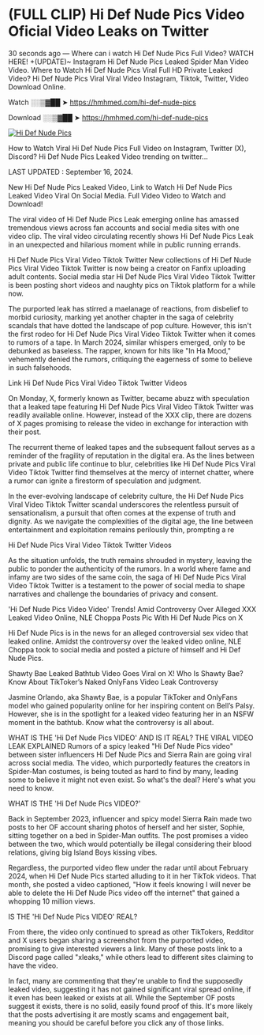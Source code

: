# (FULL CLIP) Hi Def Nude Pics Video Oficial Video Leaks on Twitter

30 seconds ago — Where can i watch Hi Def Nude Pics Full Video? WATCH HERE! +(UPDATE)~ Instagram Hi Def Nude Pics Leaked Spider Man Video Video. Where to Watch Hi Def Nude Pics Viral Full HD Private Leaked Video? Hi Def Nude Pics Viral Viral Video Instagram, Tiktok, Twitter, Video Download Online.

Watch ░░▒▓██ ➤ https://hmhmed.com/hi-def-nude-pics

Download ░░▒▓██ ➤ https://hmhmed.com/hi-def-nude-pics

[![Hi Def Nude Pics](https://i.imgur.com/dJHk4Zq.gif)](https://hmhmed.com/hi-def-nude-pics)

How to Watch Viral Hi Def Nude Pics Full Video on Instagram, Twitter (X), Discord? Hi Def Nude Pics Leaked Video trending on twitter...

LAST UPDATED : September 16, 2024.

New Hi Def Nude Pics Leaked Video, Link to Watch Hi Def Nude Pics Leaked Video Viral On Social Media. Full Video Video to Watch and Download!

The viral video of Hi Def Nude Pics Leak emerging online has amassed tremendous views across fan accounts and social media sites with one video clip. The viral video circulating recently shows Hi Def Nude Pics Leak in an unexpected and hilarious moment while in public running errands.

Hi Def Nude Pics Viral Video Tiktok Twitter New collections of Hi Def Nude Pics Viral Video Tiktok Twitter is now being a creator on Fanfix uploading adult contents. Social media star Hi Def Nude Pics Viral Video Tiktok Twitter is been posting short videos and naughty pics on Tiktok platform for a while now.

The purported leak has stirred a maelanage of reactions, from disbelief to morbid curiosity, marking yet another chapter in the saga of celebrity scandals that have dotted the landscape of pop culture. However, this isn't the first rodeo for Hi Def Nude Pics Viral Video Tiktok Twitter when it comes to rumors of a tape. In March 2024, similar whispers emerged, only to be debunked as baseless. The rapper, known for hits like "In Ha Mood," vehemently denied the rumors, critiquing the eagerness of some to believe in such falsehoods.

Link Hi Def Nude Pics Viral Video Tiktok Twitter Videos

On Monday, X, formerly known as Twitter, became abuzz with speculation that a leaked tape featuring Hi Def Nude Pics Viral Video Tiktok Twitter was readily available online. However, instead of the XXX clip, there are dozens of X pages promising to release the video in exchange for interaction with their post.

The recurrent theme of leaked tapes and the subsequent fallout serves as a reminder of the fragility of reputation in the digital era. As the lines between private and public life continue to blur, celebrities like Hi Def Nude Pics Viral Video Tiktok Twitter find themselves at the mercy of internet chatter, where a rumor can ignite a firestorm of speculation and judgment.

In the ever-evolving landscape of celebrity culture, the Hi Def Nude Pics Viral Video Tiktok Twitter scandal underscores the relentless pursuit of sensationalism, a pursuit that often comes at the expense of truth and dignity. As we navigate the complexities of the digital age, the line between entertainment and exploitation remains perilously thin, prompting a re

Hi Def Nude Pics Viral Video Tiktok Twitter Videos

As the situation unfolds, the truth remains shrouded in mystery, leaving the public to ponder the authenticity of the rumors. In a world where fame and infamy are two sides of the same coin, the saga of Hi Def Nude Pics Viral Video Tiktok Twitter is a testament to the power of social media to shape narratives and challenge the boundaries of privacy and consent.

'Hi Def Nude Pics Video Video' Trends! Amid Controversy Over Alleged XXX Leaked Video Online, NLE Choppa Posts Pic With Hi Def Nude Pics on X

Hi Def Nude Pics is in the news for an alleged controversial sex video that leaked online. Amidst the controversy over the leaked video online, NLE Choppa took to social media and posted a picture of himself and Hi Def Nude Pics.

Shawty Bae Leaked Bathtub Video Goes Viral on X! Who Is Shawty Bae? Know About TikToker’s Naked OnlyFans Video Leak Controversy

Jasmine Orlando, aka Shawty Bae, is a popular TikToker and OnlyFans model who gained popularity online for her inspiring content on Bell’s Palsy. However, she is in the spotlight for a leaked video featuring her in an NSFW moment in the bathtub. Know what the controversy is all about.

WHAT IS THE 'Hi Def Nude Pics VIDEO' AND IS IT REAL? THE VIRAL VIDEO LEAK EXPLAINED Rumors of a spicy leaked "Hi Def Nude Pics video" between sister influencers Hi Def Nude Pics and Sierra Rain are going viral across social media. The video, which purportedly features the creators in Spider-Man costumes, is being touted as hard to find by many, leading some to believe it might not even exist. So what's the deal? Here's what you need to know.

WHAT IS THE 'Hi Def Nude Pics VIDEO?'

Back in September 2023, influencer and spicy model Sierra Rain made two posts to her OF account sharing photos of herself and her sister, Sophie, sitting together on a bed in Spider-Man outfits. The post promises a video between the two, which would potentially be illegal considering their blood relations, giving big Island Boys kissing vibes.

Regardless, the purported video flew under the radar until about February 2024, when Hi Def Nude Pics started alluding to it in her TikTok videos. That month, she posted a video captioned, "How it feels knowing I will never be able to delete the Hi Def Nude Pics video off the internet" that gained a whopping 10 million views.

IS THE 'Hi Def Nude Pics VIDEO' REAL?

From there, the video only continued to spread as other TikTokers, Redditor and X users began sharing a screenshot from the purported video, promising to give interested viewers a link. Many of these posts link to a Discord page called "xleaks," while others lead to different sites claiming to have the video.

In fact, many are commenting that they're unable to find the supposedly leaked video, suggesting it has not gained significant viral spread online, if it even has been leaked or exists at all. While the September OF posts suggest it exists, there is no solid, easily found proof of this. It's more likely that the posts advertising it are mostly scams and engagement bait, meaning you should be careful before you click any of those links.